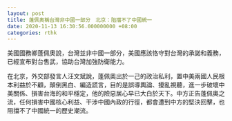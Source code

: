 ```yaml
---
layout: post
title: 蓬佩奧稱台灣非中國一部分　北京：阻擋不了中國統一
date: 2020-11-13 16:30:56.000000000 +08:00
categories: rthk
---
```


美國國務卿蓬佩奧說，台灣並非中國一部分，美國應該恪守對台灣的承諾和義務，已經宣布對台售武，協助台灣加強防衛能力。

在北京，外交部發言人汪文斌說，蓬佩奧出於一己的政治私利，置中美兩國人民根本利益於不顧，顛倒黑白、編造謊言，目的是誤導輿論、擾亂視聽，進一步破壞中美關係、損害台海的和平穩定，他的險惡居心早已大白於天下。中方正告蓬佩奧之流，任何損害中國核心利益、干涉中國內政的行徑，都會遭到中方的堅決回擊，也阻擋不了中國統一的歷史潮流。
